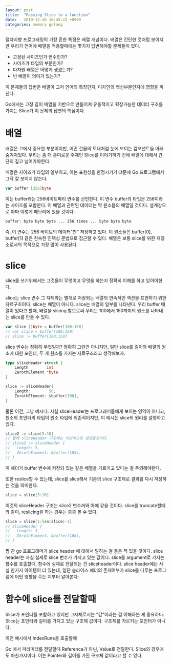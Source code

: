 ```yaml
---
layout: post
title:  "Passing Slice to a function"
date:   2019-12-26 10:45:22 +0900
categories: memory golang
---
```


절차지향 프로그래밍의 가장 흔한 특징은 배열 개념이다. 배열은 간단한 것처럼 보이지만 우리가 언어에 배열을 적용할때에는 몇가지 답변해야할 문제들이 있다.

* 고정된 사이즈인가 변수인가?
* 사이즈가 타입의 부분인가?
* 다차원 배열은 어떻게 생겼는가?
* 빈 배열이 의미가 있는가?

이 문제들의 답변은 배열이 그저 언어의 특징인지, 디자인의 핵심부분인지에 영향을 끼친다.

Go에서는 고정 길이 배열을 기반으로 만들어져 유동적이고 확장가능한 데이터 구조를 가지는 Slice가 이 문제의 답변의 핵심이다. 

# 배열

배열은 고에서 중요한 부분이지만, 어떤 건물의 토대처럼 눈에 보이는 컴포넌트들 아래 숨겨져있다. 우리는 좀 더 흥미로운 주제인 Slice를 이야기하기 전에 배열에 대해서 간단히 짚고 넘어가야한다.

배열은 사이즈가 타입의 일부이고, 이는 표현성을 한정시키기 떄문에 Go 프로그램에서 그닥 잘 보이지 않는다.

~~~go
var buffer [256]byte
~~~
이는 buffer라는 256바이트짜리 변수를 선언한다. 이 변수 buffer의 타입은 256이라는 사이즈를 포함한다. 이 배열과 관련된 데이터는 딱 원소들의 배열일 것이다. 설계상으로 아마 이렇게 메모리에 있을 것이다.

~~~bash
buffer: byte byte byte ... 256 times ... byte byte byte
~~~
즉, 이 변수는 256 바이트의 데이터"만" 저장하고 있다. 이 원소들은 buffer[0], buffer[1] 같은 친숙한 인덱싱 문법으로 접근할 수 있다. 배열은 보통 slice를 위한 저장소로서의 목적으로 가장 많이 사용된다.

# slice
slice를 쓰기위해서는 그것들이 무엇이고 무엇을 하는지 정확히 이해를 하고 있어야한다.

slice는 slice 변수 그 자체와는 별개로 저장되는 배열의 연속적인 섹션을 표현하기 위한 자료구조이다. slice는 배열이 아니다. slice는 배열의 일부를 나타낸다. 우리 buffer 배열이 있다고 할때, 배열을 slicing 함으로써 우리는 100에서 150까지의 원소를 나타내는 slice를 만들 수 있다. 

~~~go
var slice []byte = buffer[100:150]
// var slice = buffer[100:150]
// slice := buffer[100:150]
~~~

slice 변수는 정확히 무엇일까? 정확히 그런건 아니지만, 일단 slice를 길이와 배열의 원소에 대한 포인터, 두 개 원소를 가지는 자료구조라고 생각해보자. 

~~~go
type sliceHeader struct {
    Length        int
    ZerothElement *byte
}

slice := sliceHeader{
    Length:        50,
    ZerothElement: &buffer[100],
}
~~~

물론 이건, 그냥 예시다. 사실 sliceHeader는 프로그래머들에게 보이는 영역이 아니고, 원소의 포인터의 타입이 원소 타입에 의존적이지만, 이 예시는 slice의 원리를 설명하고 있다.

~~~go
slice2 := slice[5:10]
// 밑에 sliceHeader 구조체는 이런식으로 생겼을것이다.
// slice2 := sliceHeader {
// 	 Length: 5,
// 	 ZerothElement: &buffer[105],
// }
~~~
이 헤더가 buffer 변수에 저장되 있는 같은 배열을 가르키고 있다는 걸 주의해야한다.

또한 reslice할 수 있는데, slice를 slice해서 기존의 slice 구조체로 결과를 다시 저장하는 것을 의미한다.
~~~go
slice = slice[5:10]
~~~
이것의 sliceHeader 구조는 slice2 변수꺼와 아예 같을 것이다. slice를 truncate할때와 같이, reslicing을 하는 경우는 종종 볼 수 있다. 

~~~go
slice = slice[1:len(slice)-1]
// sliceHeader {
//	 Length: 3,
//	 ZerothElement: &buffer[106],
// }
~~~

짬 찬 go 프로그래머가 slice header 에 대해서 말하는 걸 들은 적 있을 것이다. slice header는 사실 실제로 slice 변수가 가지고 있는 값이다. slice를 argument로 가지는 함수를 호출할때, 함수에 실제로 전달되는 건 sliceheader이다. slice header에는 사실 한가지 아이템이 더 있는데, 일단 슬라이스 헤더의 존재여부가 slice를 다루는 프로그램에 어떤 영향을 주는 지부터 알아본다.

# 함수에 slice를 전달할때

Slice가 포인터를 포함하고 있지만 그자체로서는 "값"이라는 걸 이해하는 게 중요하다. Slice는 포인터와 길이를 가지고 있는 구조체 값이다. 구조체를 가르키는 포인터가 아니다. 

이전 예시에서 IndexRune을 호출할때

Go 에서 파라미터를 전달할때 Reference가 아닌, Value로 전달한다. Slice의 경우에도 마찬가지이다. 이는 Pointer와 길이를 가진 구조체 값이라고 할 수 있다.